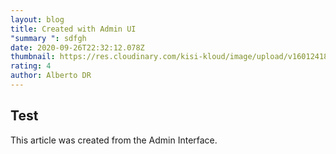 ```yaml
---
layout: blog
title: Created with Admin UI
"summary ": sdfgh
date: 2020-09-26T22:32:12.078Z
thumbnail: https://res.cloudinary.com/kisi-kloud/image/upload/v1601241844/samples/ecommerce/accessories-bag.jpg
rating: 4
author: Alberto DR
---
```

## Test

This article was created from the Admin Interface.